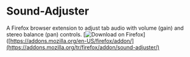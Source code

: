# Sound-Adjuster
A Firefox browser extension to adjust tab audio with volume (gain) and stereo balance (pan) controls.
[![Download on Firefox](https://img.shields.io/badge/Firefox-Download-blue?style=for-the-badge&logo=firefox)]([https://addons.mozilla.org/en-US/firefox/addon/](https://addons.mozilla.org/tr/firefox/addon/sound-adjuster/)

